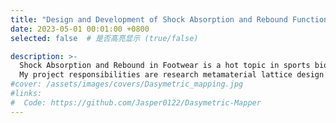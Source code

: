 ```yaml
---
title: "Design and Development of Shock Absorption and Rebound Functional Lattice Structures"
date: 2023-05-01 00:01:00 +0800
selected: false  # 是否高亮显示 (true/false)

description: >-
  Shock Absorption and Rebound in Footwear is a hot topic in sports biomechanics and ergonomics. This project explores various topological forms of metamaterials and lattices, investigates metamaterial and lattice filling methods, and develops a mechanical performance evaluation method for lattices considering superelasticity. Based on vibration damping and rebound performance, a lattice design database has been created, selecting the optimal lattice unit with the best rebound characteristics.
  My project responsibilities are research metamaterial lattice design methods, conduct numerical simulations and evaluations of lattice units considering superelasticity, and develop an inverse adaptive filling design based on the stress field.
#cover: /assets/images/covers/Dasymetric_mapping.jpg
#links:
#  Code: https://github.com/Jasper0122/Dasymetric-Mapper
---
```


